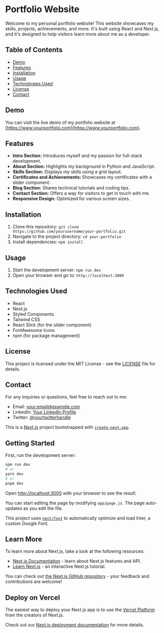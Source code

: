# Portfolio Website

Welcome to my personal portfolio website! This website showcases my skills, projects, achievements, and more. It's built using React and Next.js, and it's designed to help visitors learn more about me as a developer.

## Table of Contents
- [Demo](#demo)
- [Features](#features)
- [Installation](#installation)
- [Usage](#usage)
- [Technologies Used](#technologies-used)
- [License](#license)
- [Contact](#contact)

## Demo

You can visit the live demo of my portfolio website at [https://www.yourportfolio.com](https://www.yourportfolio.com).

## Features

- **Intro Section:** Introduces myself and my passion for full-stack development.
- **About Section:** Highlights my background in Python and JavaScript.
- **Skills Section:** Displays my skills using a grid layout.
- **Certificates and Achievements:** Showcases my certificates with a slider component.
- **Blog Section:** Shares technical tutorials and coding tips.
- **Contact Section:** Offers a way for visitors to get in touch with me.
- **Responsive Design:** Optimized for various screen sizes.

## Installation

1. Clone this repository: `git clone https://github.com/yourusername/your-portfolio.git`
2. Navigate to the project directory: `cd your-portfolio`
3. Install dependencies: `npm install`

## Usage

1. Start the development server: `npm run dev`
2. Open your browser and go to: `http://localhost:3000`

## Technologies Used

- React
- Next.js
- Styled Components
- Tailwind CSS
- React Slick (for the slider component)
- FontAwesome Icons
- npm (for package management)

## License

This project is licensed under the MIT License - see the [LICENSE](LICENSE) file for details.

## Contact

For any inquiries or questions, feel free to reach out to me:

- Email: your.email@example.com
- LinkedIn: [Your LinkedIn Profile](https://www.linkedin.com/in/yourprofile/)
- Twitter: [@yourtwitterhandle](https://twitter.com/yourtwitterhandle)



This is a [Next.js](https://nextjs.org/) project bootstrapped with [`create-next-app`](https://github.com/vercel/next.js/tree/canary/packages/create-next-app).

## Getting Started

First, run the development server:

```bash
npm run dev
# or
yarn dev
# or
pnpm dev
```

Open [http://localhost:3000](http://localhost:3000) with your browser to see the result.

You can start editing the page by modifying `app/page.js`. The page auto-updates as you edit the file.

This project uses [`next/font`](https://nextjs.org/docs/basic-features/font-optimization) to automatically optimize and load Inter, a custom Google Font.

## Learn More

To learn more about Next.js, take a look at the following resources:

- [Next.js Documentation](https://nextjs.org/docs) - learn about Next.js features and API.
- [Learn Next.js](https://nextjs.org/learn) - an interactive Next.js tutorial.

You can check out [the Next.js GitHub repository](https://github.com/vercel/next.js/) - your feedback and contributions are welcome!

## Deploy on Vercel

The easiest way to deploy your Next.js app is to use the [Vercel Platform](https://vercel.com/new?utm_medium=default-template&filter=next.js&utm_source=create-next-app&utm_campaign=create-next-app-readme) from the creators of Next.js.

Check out our [Next.js deployment documentation](https://nextjs.org/docs/deployment) for more details.